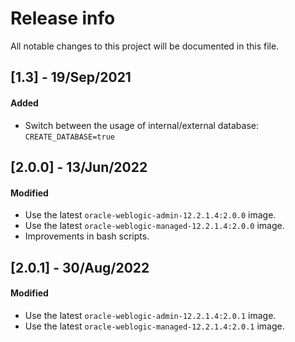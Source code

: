 # Release info

All notable changes to this project will be documented in this file.

## [1.3] - 19/Sep/2021
#### Added
* Switch between the usage of internal/external database: `CREATE_DATABASE=true`

## [2.0.0] - 13/Jun/2022
#### Modified
* Use the latest `oracle-weblogic-admin-12.2.1.4:2.0.0` image.
* Use the latest `oracle-weblogic-managed-12.2.1.4:2.0.0` image.
* Improvements in bash scripts.

## [2.0.1] - 30/Aug/2022
#### Modified
* Use the latest `oracle-weblogic-admin-12.2.1.4:2.0.1` image.
* Use the latest `oracle-weblogic-managed-12.2.1.4:2.0.1` image.
